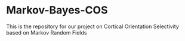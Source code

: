 # Markov-Bayes-COS
This is the repository for our project on Cortical Orientation Selectivity based on Markov Random Fields
